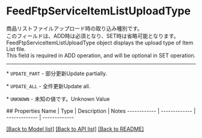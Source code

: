 # FeedFtpServiceItemListUploadType

<div lang=\"ja\"> 商品リストファイルアップロード時の取り込み種別です。<br> このフィールドは、ADD時は必須となり、SET時は省略可能となります。 </div> <div lang=\"en\"> FeedFtpServiceItemListUploadType object displays the upload type of Item List file.<br> This field is required in ADD operation, and will be optional in SET operation. </div> <hr> <p>* <code>UPDATE_PART</code> - <span lang=\"ja\">部分更新</span><span lang=\"en\">Update partially.</span></p> <p>* <code>UPDATE_ALL</code> - <span lang=\"ja\">全件更新</span><span lang=\"en\">Update all.</span></p> <p>* <code>UNKNOWN</code> - <span lang=\"ja\">未知の値です。</span><span lang=\"en\">Unknown Value</span></p> 
## Properties
Name | Type | Description | Notes
------------ | ------------- | ------------- | -------------

[[Back to Model list]](../README.md#documentation-for-models) [[Back to API list]](../README.md#documentation-for-api-endpoints) [[Back to README]](../README.md)


